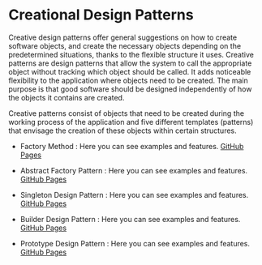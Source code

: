 # Creational Design Patterns

Creative design patterns offer general suggestions on how to create software objects, and create the necessary objects depending on the predetermined situations, thanks to the flexible structure it uses. Creative patterns are design patterns that allow the system to call the appropriate object without tracking which object should be called. It adds noticeable flexibility to the application where objects need to be created. The main purpose is that good software should be designed independently of how the objects it contains are created.

Creative patterns consist of objects that need to be created during the working process of the application and five different templates (patterns) that envisage the creation of these objects within certain structures.

- Factory Method : Here you can see examples and features. [GitHub Pages](https://github.com/oguzhanKomcu/Design_Patterns/tree/master/Creational_Patterns/Factory_Method_Pattern)
 
- Abstract Factory Pattern : Here you can see examples and features. [GitHub Pages](https://github.com/oguzhanKomcu/Design_Patterns/tree/master/Creational_Patterns/Abstract_Factory_Pattern1)
 
- Singleton Design Pattern : Here you can see examples and features. [GitHub Pages](https://github.com/oguzhanKomcu/Design_Patterns/tree/master/Creational_Patterns/Singleton_Design_Pattern1)
 
- Builder Design Pattern : Here you can see examples and features. [GitHub Pages](https://github.com/oguzhanKomcu/Design_Patterns/tree/master/Creational_Patterns/Builder_Pattern)
 
- Prototype Design Pattern : Here you can see examples and features. [GitHub Pages](https://github.com/oguzhanKomcu/Design_Patterns/tree/master/Creational_Patterns/Prototype_Pattern1)
